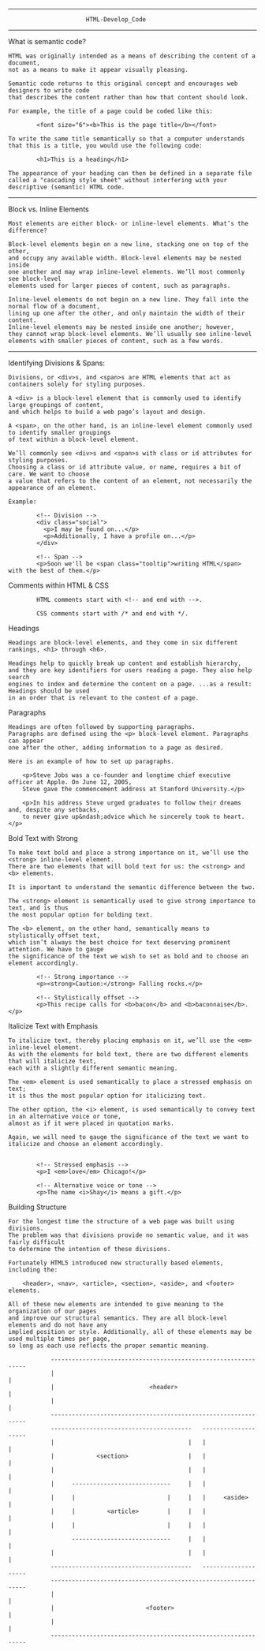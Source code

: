 ------------------------------------------------------------------------------

                          HTML-Develop_Code

------------------------------------------------------------------------------
What is semantic code?

    HTML was originally intended as a means of describing the content of a document, 
    not as a means to make it appear visually pleasing. 
    
    Semantic code returns to this original concept and encourages web designers to write code 
    that describes the content rather than how that content should look. 
    
    For example, the title of a page could be coded like this:
    
            <font size="6"><b>This is the page title</b></font>

    To write the same title semantically so that a computer understands 
    that this is a title, you would use the following code:
    
            <h1>This is a heading</h1>
            
    The appearance of your heading can then be defined in a separate file 
    called a "cascading style sheet" without interfering with your descriptive (semantic) HTML code.    
    
------------------------------------------------------------------------------

Block vs. Inline Elements

    Most elements are either block- or inline-level elements. What’s the difference?

    Block-level elements begin on a new line, stacking one on top of the other, 
    and occupy any available width. Block-level elements may be nested inside 
    one another and may wrap inline-level elements. We’ll most commonly see block-level 
    elements used for larger pieces of content, such as paragraphs.

    Inline-level elements do not begin on a new line. They fall into the normal flow of a document, 
    lining up one after the other, and only maintain the width of their content. 
    Inline-level elements may be nested inside one another; however, 
    they cannot wrap block-level elements. We’ll usually see inline-level 
    elements with smaller pieces of content, such as a few words.

------------------------------------------------------------------------------

Identifying Divisions & Spans:

    Divisions, or <div>s, and <span>s are HTML elements that act as containers solely for styling purposes. 
    
    A <div> is a block-level element that is commonly used to identify large groupings of content, 
    and which helps to build a web page’s layout and design. 
    
    A <span>, on the other hand, is an inline-level element commonly used to identify smaller groupings 
    of text within a block-level element.
    
    We’ll commonly see <div>s and <span>s with class or id attributes for styling purposes. 
    Choosing a class or id attribute value, or name, requires a bit of care. We want to choose 
    a value that refers to the content of an element, not necessarily the appearance of an element.
    
    Example:
    
            <!-- Division -->
            <div class="social">
              <p>I may be found on...</p>
              <p>Additionally, I have a profile on...</p>
            </div>

            <!-- Span -->
            <p>Soon we'll be <span class="tooltip">writing HTML</span> with the best of them.</p>
    
Comments within HTML & CSS

            HTML comments start with <!-- and end with -->. 
            
            CSS comments start with /* and end with */.
    
Headings

    Headings are block-level elements, and they come in six different rankings, <h1> through <h6>. 
    
    Headings help to quickly break up content and establish hierarchy, 
    and they are key identifiers for users reading a page. They also help search 
    engines to index and determine the content on a page. ...as a result: Headings should be used 
    in an order that is relevant to the content of a page.  
    
Paragraphs

    Headings are often followed by supporting paragraphs. 
    Paragraphs are defined using the <p> block-level element. Paragraphs can appear 
    one after the other, adding information to a page as desired. 
    
    Here is an example of how to set up paragraphs.    
    
        <p>Steve Jobs was a co-founder and longtime chief executive officer at Apple. On June 12, 2005, 
        Steve gave the commencement address at Stanford University.</p>

        <p>In his address Steve urged graduates to follow their dreams and, despite any setbacks, 
        to never give up&ndash;advice which he sincerely took to heart.</p>
    
Bold Text with Strong

    To make text bold and place a strong importance on it, we’ll use the <strong> inline-level element. 
    There are two elements that will bold text for us: the <strong> and <b> elements. 
    
    It is important to understand the semantic difference between the two.

    The <strong> element is semantically used to give strong importance to text, and is thus 
    the most popular option for bolding text. 
    
    The <b> element, on the other hand, semantically means to stylistically offset text, 
    which isn’t always the best choice for text deserving prominent attention. We have to gauge 
    the significance of the text we wish to set as bold and to choose an element accordingly. 
  
            <!-- Strong importance -->
            <p><strong>Caution:</strong> Falling rocks.</p>

            <!-- Stylistically offset -->
            <p>This recipe calls for <b>bacon</b> and <b>baconnaise</b>.</p>
  
Italicize Text with Emphasis

    To italicize text, thereby placing emphasis on it, we’ll use the <em> inline-level element. 
    As with the elements for bold text, there are two different elements that will italicize text, 
    each with a slightly different semantic meaning.

    The <em> element is used semantically to place a stressed emphasis on text; 
    it is thus the most popular option for italicizing text. 
    
    The other option, the <i> element, is used semantically to convey text in an alternative voice or tone, 
    almost as if it were placed in quotation marks. 
    
    Again, we will need to gauge the significance of the text we want to italicize and choose an element accordingly.

    
            <!-- Stressed emphasis -->
            <p>I <em>love</em> Chicago!</p>

            <!-- Alternative voice or tone -->
            <p>The name <i>Shay</i> means a gift.</p>

Building Structure

    For the longest time the structure of a web page was built using divisions. 
    The problem was that divisions provide no semantic value, and it was fairly difficult 
    to determine the intention of these divisions. 
    
    Fortunately HTML5 introduced new structurally based elements, including the:
    
        <header>, <nav>, <article>, <section>, <aside>, and <footer> elements.

    All of these new elements are intended to give meaning to the organization of our pages 
    and improve our structural semantics. They are all block-level elements and do not have any 
    implied position or style. Additionally, all of these elements may be used multiple times per page, 
    so long as each use reflects the proper semantic meaning.
    
                --------------------------------------------------------------- 
                |                                                             |                            
                |                           <header>                          |
                |                                                             |   
                --------------------------------------------------------------- 
                ----------------------------------------   -------------------- 
                |                                      |   |                  |                                                                         
                |            <section>                 |   |                  |
                |                                      |   |                  |  
                |     ----------------------------     |   |                  |
                |     |                          |     |   |     <aside>      |
                |     |         <article>        |     |   |                  |
                |     |                          |     |   |                  |                                
                      ----------------------------     |   |                  |
                |                                      |   |                  |    
                ----------------------------------------   --------------------   
                --------------------------------------------------------------- 
                |                                                             |                                             
                |                          <footer>                           |
                |                                                             |  
                ---------------------------------------------------------------   
  
  
  
    
    
    
    
    

    
